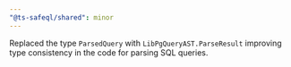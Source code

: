 ```yaml
---
"@ts-safeql/shared": minor
---
```


Replaced the type `ParsedQuery` with `LibPgQueryAST.ParseResult` improving type consistency in the code for parsing SQL queries.
